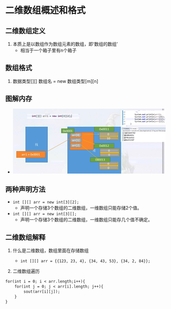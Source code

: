 # 二维数组概述和格式
## 二维数组定义
1. 本质上是以数组作为数组元素的数组，即‘数组的数组’
    * 相当于一个箱子里有n个箱子

## 数组格式
1. 数据类型[][] 数组名 = new 数组类型[m][n]   

## 图解内存
* ![](img/01_二维数组内存图解.png)

## 两种声明方法
* `int [][] arr = new int[3][2];`
    * 声明一个存储3个数组的二维数组，一维数组只能存储2个值。
* `int [][] arr = new int[3][];`
    * 声明一个存储3个数组的二维数组，一维数组只能存几个值不确定。

## 二维数组解释
1. 什么是二维数组，数组里面在存储数组
    * `int [][] arr = {{123, 23, 4}, {34, 43, 53}, {34, 2, 84}};`

2. 二维数组遍历
```
for(int i = 0; i < arr.length;i++){
    for(int j = 0; j < arr[i].length; j++){
        sout(arr[i][j]);
    }
}
```

